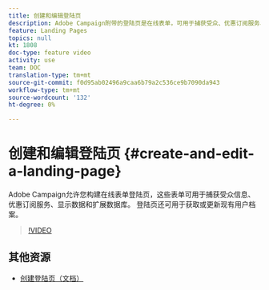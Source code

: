 ```yaml
---
title: 创建和编辑登陆页
description: Adobe Campaign附带的登陆页是在线表单，可用于捕获受众、优惠订阅服务、显示数据和扩展数据库。 登陆页还可用于获取或更新现有用户档案。 这些视频介绍了如何在Adobe Campaign Standard中创建、编辑和测试登陆页。
feature: Landing Pages
topics: null
kt: 1808
doc-type: feature video
activity: use
team: DOC
translation-type: tm+mt
source-git-commit: f0d95ab02496a9caa6b79a2c536ce9b7090da943
workflow-type: tm+mt
source-wordcount: '132'
ht-degree: 0%

---
```



# 创建和编辑登陆页 {#create-and-edit-a-landing-page}

Adobe Campaign允许您构建在线表单登陆页，这些表单可用于捕获受众信息、优惠订阅服务、显示数据和扩展数据库。 登陆页还可用于获取或更新现有用户档案。

>[!VIDEO](https://video.tv.adobe.com/v/24093?quality=12)

## 其他资源

* [创建登陆页（文档）](https://docs.campaign.adobe.com/doc/standard/getting_started/en/ACS_CreateLandingPage.html)
